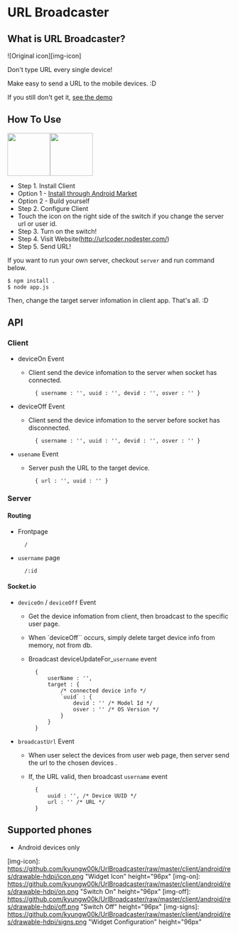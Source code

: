 URL Broadcaster
=====

What is URL Broadcaster?
----
![Original icon][img-icon]

Don't type URL every single device!

Make easy to send a URL to the mobile devices. :D

If you still don't get it, [see the demo](http://vimeo.com/35988619 "Demo")

How To Use
----
<img src="https://github.com/kyungw00k/UrlBroadcaster/raw/master/client/android/res/drawable-hdpi/off.png" height="96" style="display:inline"/><img src="https://github.com/kyungw00k/UrlBroadcaster/raw/master/client/android/res/drawable-hdpi/signs.png" height="96" style="display:inline"/>

* Step 1. Install Client
 * Option 1 - [Install through Android Market](https://market.android.com/details?id=kyungw00k.UrlReceiver  "Market URL")
 * Option 2 - Build yourself
* Step 2. Configure Client
 * Touch the icon on the right side of the switch if you change the server url or user id.
* Step 3. Turn on the switch!
* Step 4. Visit Website(http://urlcoder.nodester.com/)
* Step 5. Send URL!

If you want to run your own server, checkout `server` and run command below.

	$ npm install .
	$ node app.js
	
Then, change the target server infomation in client app. That's all. :D
	
API
-----
### Client #
* deviceOn Event
	* Client send the device infomation to the server when socket has connected.

			{ username : '', uuid : '', devid : '', osver : '' }

* deviceOff Event
	* Client send the device infomation to the server before socket has disconnected.

			{ username : '', uuid : '', devid : '', osver : '' }

* `usename` Event
	* Server push the URL to the target device.

			{ url : '', uuid : '' }

### Server #

#### Routing #
* Frontpage

		/

* `username` page

		/:id

#### Socket.io #

* `deviceOn` / `deviceOff` Event
	* Get the device infomation from client, then broadcast to the specific user page.
	* When `deviceOff`` occurs, simply delete target device info from memory, not from db.
	* Broadcast deviceUpdateFor_`username` event

			{
				userName : '', 
				target : {
					/* connected device info */
					`uuid` : {
						devid : '' /* Model Id */
						osver : '' /* OS Version */
					}
				}
			}

* `broadcastUrl` Event
	* When user select the devices from user web page, then server send the url to the chosen devices .
	* If, the URL valid, then broadcast `username` event

			{
				uuid : '', /* Device UUID */
				url : '' /* URL */
			}


Supported phones
----
* Android devices only

[img-icon]: https://github.com/kyungw00k/UrlBroadcaster/raw/master/client/android/res/drawable-hdpi/icon.png "Widget Icon" height="96px"
[img-on]: https://github.com/kyungw00k/UrlBroadcaster/raw/master/client/android/res/drawable-hdpi/on.png "Switch On" height="96px"
[img-off]: https://github.com/kyungw00k/UrlBroadcaster/raw/master/client/android/res/drawable-hdpi/off.png "Switch Off" height="96px"
[img-signs]: https://github.com/kyungw00k/UrlBroadcaster/raw/master/client/android/res/drawable-hdpi/signs.png "Widget Configuration" height="96px"
